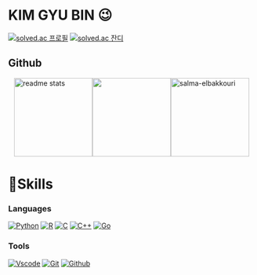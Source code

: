 # KIM GYU BIN 😉

[![solved.ac 프로필](http://mazassumnida.wtf/api/v2/generate_badge?boj=pyliasec)](https://solved.ac/pyliasec)
[![solved.ac 잔디](http://mazandi.herokuapp.com/api?handle=pyliasec&theme=warm)](https://solved.ac/pyliasec)

## Github
<!--
[![pyliasec's Stats](https://github-readme-stats.vercel.app/api?username=pyliasec&theme=dark&show_icons=true&hide_border=false&count_private=true)](https://github.com/pyliasec)
[![pyliasec's Streak](https://github-readme-streak-stats.herokuapp.com/?user=pyliasec&theme=dark&hide_border=false)](https://github.com/pyliasec)
[![pyliasec's Top Languages](https://github-readme-stats.vercel.app/api/top-langs/?username=pyliasec&theme=dark&show_icons=true&hide_border=false&layout=compact)](https://github.com/pyliasec)
-->

<!--
<div style="display:flex;flex-direction:row;justify-content:center;">
  <img height="140"  src="https://streak-stats.demolab.com/?user=salma-elbakkouri&count private=true&theme=react&border_radius-10" alt="streak stats" style="margin: 0" />
  <img height="140"  src="https://github-readme-stats-salesp07.vercel.app/api?username=pyliasec&count_private=true&show_icons=true&theme=react&rank_icon=github&border_radius=5" alt="readme stats" style="margin: 0" /> 
  <img height="140"  src="https://github-readme-stats.vercel.app/api/top-langs?username=salma-elbakkouri&show_icons=true&locale=en&layout=compact&theme=react&border_radius=4&size_weight=0.5&count_weight=0.5&exclude_repo=github-readme-stats" alt="salma-elbakkouri" style="margin: 0" />
</div>
-->

<div style="display:flex;flex-direction:row;justify-content:center;">
  <img height = "160" src = "https://github-readme-stats-salesp07.vercel.app/api?username=pyliasec&count_private=true&show_icons=true&theme=react&rank_icon=github&border_radius=5" alt = "readme stats" style = "margin: 0" />
  <img height = "160" src = "https://github-readme-streak-stats.herokuapp.com/?user=pyliasec&theme=react&hide_border=false"  />
  <img height = "160" src = "https://github-readme-stats.vercel.app/api/top-langs/?username=pyliasec&theme=react&show_icons=true&hide_border=false&layout=compact" alt = "salma-elbakkouri" style = "margin: 0" />
</div>

<!--
# 💪Skills
### Languages
[![My Skills](https://skillicons.dev/icons?i=py,r,c,cpp,go&theme=light)]([https://skillicons.dev])
<br>
### Tools
[![Tools](https://skillicons.dev/icons?i=vscode,git,github&theme=light)](https://skillicons.dev)
-->

# 💪Skills
### Languages
[![Python](https://skillicons.dev/icons?i=py&theme=light)](https://www.python.org)
[![R](https://skillicons.dev/icons?i=r&theme=light)](https://www.r-project.org)
[![C](https://skillicons.dev/icons?i=c&theme=light)](https://en.wikipedia.org/wiki/C_(programming_language))
[![C++](https://skillicons.dev/icons?i=cpp&theme=light)](https://isocpp.org)
[![Go](https://skillicons.dev/icons?i=go&theme=light)](https://go.dev)
<br>

### Tools
[![Vscode](https://skillicons.dev/icons?i=vscode&theme=light)](https://code.visualstudio.com)
[![Git](https://skillicons.dev/icons?i=git&theme=light)](https://git-scm.com)
[![Github](https://skillicons.dev/icons?i=github&theme=light)](https://github.com)
